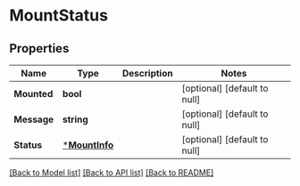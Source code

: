 # MountStatus

## Properties
Name | Type | Description | Notes
------------ | ------------- | ------------- | -------------
**Mounted** | **bool** |  | [optional] [default to null]
**Message** | **string** |  | [optional] [default to null]
**Status** | [***MountInfo**](mount_info.md) |  | [optional] [default to null]

[[Back to Model list]](../README.md#documentation-for-models) [[Back to API list]](../README.md#documentation-for-api-endpoints) [[Back to README]](../README.md)


